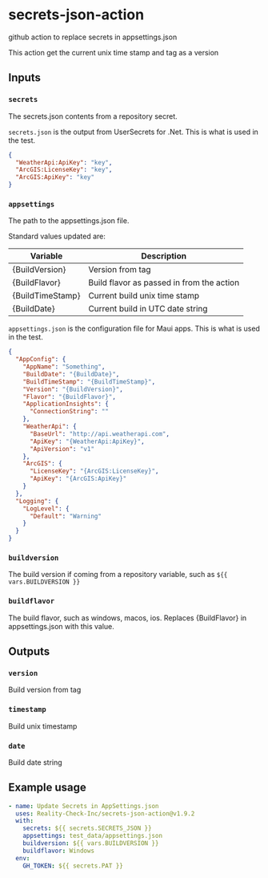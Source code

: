 # secrets-json-action
github action to replace secrets in appsettings.json

This action get the current unix time stamp and tag as a version

## Inputs

### `secrets`

The secrets.json contents from a repository secret.

`secrets.json` is the output from UserSecrets for .Net.  This is what is used
in the test.

```json
{
  "WeatherApi:ApiKey": "key",
  "ArcGIS:LicenseKey": "key",
  "ArcGIS:ApiKey": "key"
}
```

### `appsettings`

The path to the appsettings.json file.

Standard values updated are:

| Variable            | Description |
|---------------------|-------------|
| {BuildVersion} | Version from tag  |
| {BuildFlavor} | Build flavor as passed in from the action  |
| {BuildTimeStamp} | Current build unix time stamp  |
| {BuildDate} | Current build in UTC date string  |

`appsettings.json` is the configuration file for Maui apps.  This is what is used in the test.

```json
{
  "AppConfig": {
    "AppName": "Something",
    "BuildDate": "{BuildDate}",
    "BuildTimeStamp": "{BuildTimeStamp}",
    "Version": "{BuildVersion}",
    "Flavor": "{BuildFlavor}",
    "ApplicationInsights": {
      "ConnectionString": ""
    },
    "WeatherApi": {
      "BaseUrl": "http://api.weatherapi.com",
      "ApiKey": "{WeatherApi:ApiKey}",
      "ApiVersion": "v1"
    },
    "ArcGIS": {
      "LicenseKey": "{ArcGIS:LicenseKey}",
      "ApiKey": "{ArcGIS:ApiKey}"
    }
  },
  "Logging": {
    "LogLevel": {
      "Default": "Warning"
    }
  }
}
```

### `buildversion`

The build version if coming from a repository variable, such as `${{ vars.BUILDVERSION }}`

### `buildflavor`

The build flavor, such as windows, macos, ios. Replaces {BuildFlavor} in appsettings.json with this value.

## Outputs

### `version`

Build version from tag

### `timestamp`

Build unix timestamp

### `date`

Build date string


## Example usage

```yaml
- name: Update Secrets in AppSettings.json
  uses: Reality-Check-Inc/secrets-json-action@v1.9.2
  with:
    secrets: ${{ secrets.SECRETS_JSON }}
    appsettings: test_data/appsettings.json
    buildversion: ${{ vars.BUILDVERSION }}
    buildflavor: Windows
  env:
    GH_TOKEN: ${{ secrets.PAT }}
```
